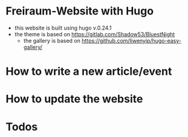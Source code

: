 # Freiraum-Website with Hugo
* this website is built using hugo v.0.24.1
* the theme is based on https://gitlab.com/Shadow53/BluestNight
  * the gallery is based on https://github.com/liwenyip/hugo-easy-gallery/

# How to write a new article/event

# How to update the website

# Todos
